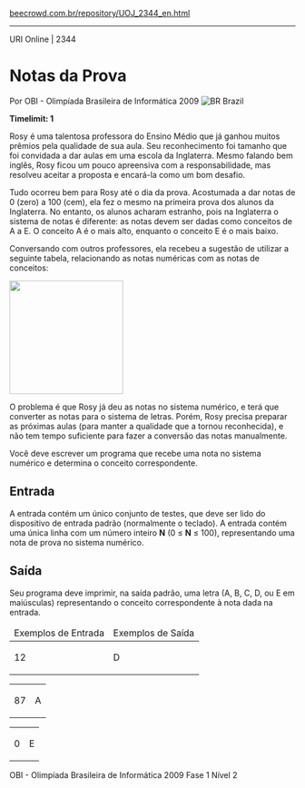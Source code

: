 <p><a href="https://www.beecrowd.com.br/repository/UOJ_2344_en.html">beecrowd.com.br/repository/UOJ_2344_en.html</a></p><hr>
<div>
  <span>URI Online | 2344</span>
  <h1>Notas da Prova</h1>
  <div>
    <p>Por OBI - Olimpíada Brasileira de Informática 2009 <img src="https://resources.beecrowd.com.br/gallery/images/flags/br.gif" alt="BR"> Brazil</p>
  </div>
  <strong>Timelimit: 1</strong>
</div>
<div>
<div>
  <p>Rosy é uma talentosa professora do Ensino Médio que já ganhou muitos prêmios pela qualidade de sua aula. Seu reconhecimento foi tamanho que foi convidada a dar aulas em uma escola da Inglaterra. Mesmo falando bem inglês, Rosy ficou um pouco apreensiva com a responsabilidade, mas resolveu aceitar a proposta e encará-la como um bom desafio.</p>
  <p>Tudo ocorreu bem para Rosy até o dia da prova. Acostumada a dar notas de 0 (zero) a 100 (cem), ela fez o mesmo na primeira prova dos alunos da Inglaterra. No entanto, os alunos acharam estranho, pois na Inglaterra o sistema de notas é diferente: as notas devem ser dadas como conceitos de A a E. O conceito A é o mais alto, enquanto o conceito E é o mais baixo.</p>
  <p>Conversando com outros professores, ela recebeu a sugestão de utilizar a seguinte tabela, relacionando as notas numéricas com as notas de conceitos:</p>
  <p><img style="width: 200px" src="https://resources.beecrowd.com.br/gallery/images/contests/UOJ_167_G.png" alt=""></p>
  <p>O problema é que Rosy já deu as notas no sistema numérico, e terá que converter as notas para o sistema de letras. Porém, Rosy precisa preparar as próximas aulas (para manter a qualidade que a tornou reconhecida), e não tem tempo suficiente para fazer a conversão das notas manualmente.</p>
  <p>Você deve escrever um programa que recebe uma nota no sistema numérico e determina o conceito correspondente.</p>
</div>
<h2>Entrada</h2>
<div>
  <p>A entrada contém um único conjunto de testes, que deve ser lido do dispositivo de entrada padrão (normalmente o teclado). A entrada contém uma única linha com um número inteiro <strong>N</strong> (0 ≤ <strong>N</strong> ≤ 100), representando uma nota de prova no sistema numérico.</p>
</div>
<h2>Saída</h2>
<div>
  <p>Seu programa deve imprimir, na saída padrão, uma letra (A, B, C, D, ou E em maiúsculas) representando o conceito correspondente à nota dada na entrada.</p>
</div>
<div></div>
<table>
  <thead>
    <tr>
      <td>Exemplos de Entrada</td>
      <td>Exemplos de Saída</td>
    </tr>
  </thead>
  <tbody>
    <tr>
      <td>
        <p>12</p>
      </td>
      <td>
        <p>D</p>
      </td>
    </tr>
  </tbody>
</table>
<div></div>
<table>
  <thead>
  </thead>
  <tbody>
    <tr>
      <td>
        <p>87</p>
      </td>
      <td>
        <p>A</p>
      </td>
    </tr>
  </tbody>
</table>
<div></div>
  <table>
    <thead>
    </thead>
    <tbody>
      <tr>
        <td>
          <p>0</p>
        </td>
        <td>
          <p>E</p>
        </td>
      </tr>
    </tbody>
  </table>
  <p>
  OBI - Olimpíada Brasileira de Informática 2009 Fase 1 Nível 2</p>
</div>